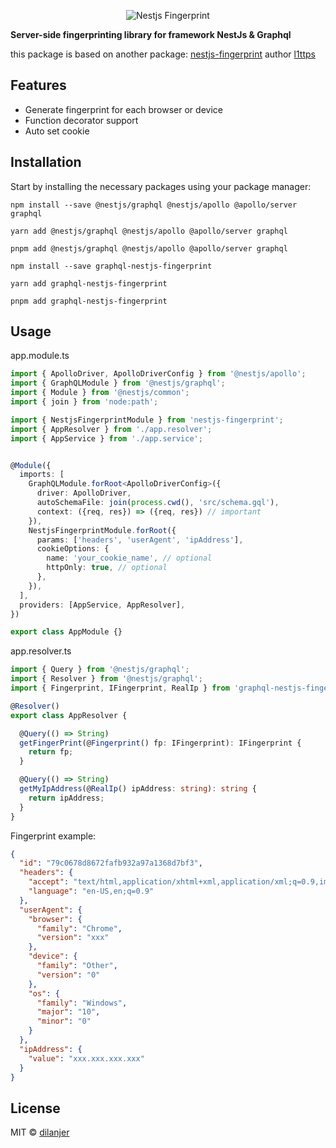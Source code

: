 <p align="center">
    <img src="" alt="Nestjs Fingerprint"/>
</p>


**Server-side fingerprinting library for framework NestJs & Graphql**

this package is based on another package:
[nestjs-fingerprint](https://www.npmjs.com/package/nestjs-fingerprint) author [l1ttps](https://github.com/l1ttps)

## Features
- Generate fingerprint for each browser or device
- Function decorator support
- Auto set cookie



## Installation

Start by installing the necessary packages using your package manager:

```
npm install --save @nestjs/graphql @nestjs/apollo @apollo/server graphql

yarn add @nestjs/graphql @nestjs/apollo @apollo/server graphql

pnpm add @nestjs/graphql @nestjs/apollo @apollo/server graphql
```

``` 
npm install --save graphql-nestjs-fingerprint

yarn add graphql-nestjs-fingerprint

pnpm add graphql-nestjs-fingerprint

```



## Usage
app.module.ts
```typescript
import { ApolloDriver, ApolloDriverConfig } from '@nestjs/apollo';
import { GraphQLModule } from '@nestjs/graphql';
import { Module } from '@nestjs/common';
import { join } from 'node:path';

import { NestjsFingerprintModule } from 'nestjs-fingerprint';
import { AppResolver } from './app.resolver';
import { AppService } from './app.service';


@Module({
  imports: [
    GraphQLModule.forRoot<ApolloDriverConfig>({
      driver: ApolloDriver,
      autoSchemaFile: join(process.cwd(), 'src/schema.gql'),
      context: ({req, res}) => ({req, res}) // important
    }),
    NestjsFingerprintModule.forRoot({
      params: ['headers', 'userAgent', 'ipAddress'],
      cookieOptions: {
        name: 'your_cookie_name', // optional
        httpOnly: true, // optional
      },
    }),
  ],
  providers: [AppService, AppResolver],
})

export class AppModule {}
```

app.resolver.ts
```typescript
import { Query } from '@nestjs/graphql';
import { Resolver } from '@nestjs/graphql';
import { Fingerprint, IFingerprint, RealIp } from 'graphql-nestjs-fingerprint';

@Resolver()
export class AppResolver {

  @Query(() => String)
  getFingerPrint(@Fingerprint() fp: IFingerprint): IFingerprint {
    return fp;
  }

  @Query(() => String)
  getMyIpAddress(@RealIp() ipAddress: string): string {
    return ipAddress;
  }
}

```

Fingerprint example: 
```json
{
  "id": "79c0678d8672fafb932a97a1368d7bf3",
  "headers": {
    "accept": "text/html,application/xhtml+xml,application/xml;q=0.9,image/avif,image/webp,image/apng,*/*;q=0.8,application/signed-exchange;v=b3;q=0.7",
    "language": "en-US,en;q=0.9"
  },
  "userAgent": {
    "browser": {
      "family": "Chrome",
      "version": "xxx"
    },
    "device": {
      "family": "Other",
      "version": "0"
    },
    "os": {
      "family": "Windows",
      "major": "10",
      "minor": "0"
    }
  },
  "ipAddress": {
    "value": "xxx.xxx.xxx.xxx"
  }
}
```

  
## License

MIT © [dilanjer](https://github.com/Dilanjer)

